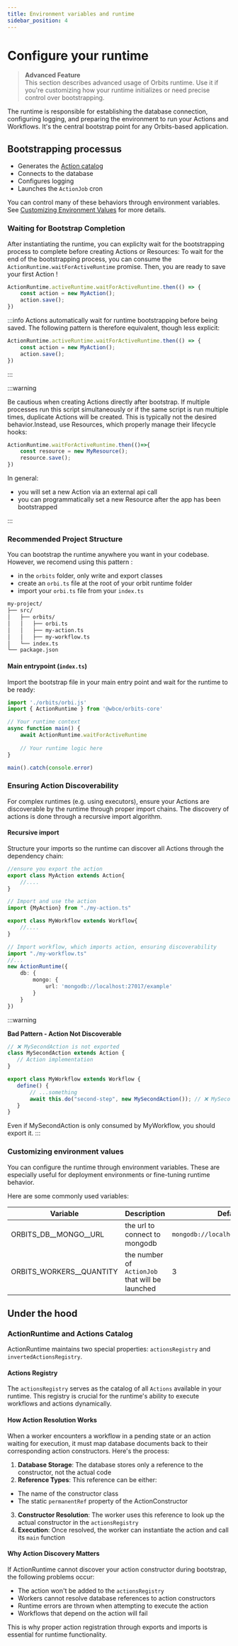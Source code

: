 ```yaml
---
title: Environment variables and runtime
sidebar_position: 4
---
```

# Configure your runtime

> **Advanced Feature**  
> This section describes advanced usage of Orbits runtime. Use it if you're customizing how your runtime initializes or need precise control over bootstrapping.

The runtime is responsible for establishing the database connection, configuring logging, and preparing the environment to run your Actions and Workflows. It's the central bootstrap point for any Orbits-based application.

## Bootstrapping processus

- Generates the [Action catalog](#actions-registry)
- Connects to the database
- Configures logging
- Launches the `ActionJob` cron

You can control many of these behaviors through environment variables. See [Customizing Environment Values](#customizing-environment-values) for more details.

### Waiting for Bootstrap Completion

After instantiating the runtime, you can expliclty wait for the bootstrapping process to complete before creating Actions or Resources:
To wait for the end of the bootstrapping process, you can consume the `ActionRuntime.waitForActiveRuntime` promise. Then, you are ready to save your first Action !

```typescript title="src/index.ts"
ActionRuntime.activeRuntime.waitForActiveRuntime.then(() => {
    const action = new MyAction();
    action.save();
})
```

:::info
Actions automatically wait for runtime bootstrapping before being saved.
The following pattern is therefore equivalent, though less explicit:

```typescript title="src/index.ts"
ActionRuntime.activeRuntime.waitForActiveRuntime.then(() => {
    const action = new MyAction();
    action.save();
})
```

:::

:::warning

Be cautious when creating Actions directly after bootstrap. If multiple processes run this script simultaneously or if the same script is run multiple times, duplicate Actions will be created. This is typically not the desired behavior.Instead, use Resources, which properly manage their lifecycle hooks:

```typescript
ActionRuntime.waitForActiveRuntime.then(()=>{
    const resource = new MyResource();
    resource.save();
})
```

In general:

- you will set a new Action via an external api call
- you can programmatically set a new Resource after the app has been bootstrapped

:::

### Recommended Project Structure

You can bootstrap the runtime anywhere you want in your codebase.
However, we recomend using this pattern : 
- in the `orbits` folder, only write and export classes
- create an `orbi.ts` file at the root of your orbit runtime folder
- import your `orbi.ts` file from your `index.ts`


```bash
my-project/
├── src/
│   ├── orbits/
│   │   ├── orbi.ts
│   │   ├── my-action.ts
│   │   ├── my-workflow.ts
│   └── index.ts
└── package.json
```

#### Main entrypoint (`index.ts`)

Import the bootstrap file in your main entry point and wait for the runtime to be ready:

```typescript title='src/index.ts'
import './orbits/orbi.js'
import { ActionRuntime } from '@wbce/orbits-core'

// Your runtime context
async function main() {
    await ActionRuntime.waitForActiveRuntime
    
    // Your runtime logic here
}

main().catch(console.error)

```

### Ensuring Action Discoverability

For complex runtimes (e.g. using executors), ensure your Actions are discoverable by the runtime through proper import chains.
The discovery of actions is done through a recursive import algorithm.


#### Recursive import

Structure your imports so the runtime can discover all Actions through the dependency chain:

```typescript title='src/orbits/my-action.ts'
//ensure you export the action
export class MyAction extends Action{
    //....
}
```

```typescript title='src/orbits/my-workflow.ts'
// Import and use the action
import {MyAction} from "./my-action.ts"

export class MyWorkflow extends Workflow{
    //....
}
```

```typescript title='src/orbits/orbi.ts'
// Import workflow, which imports action, ensuring discoverability
import "./my-workflow.ts"
//...
new ActionRuntime({
    db: {
        mongo: {
            url: 'mongodb://localhost:27017/example'
        }
    }
})
```

:::warning

**Bad Pattern - Action Not Discoverable**

```typescript title='src/orbits/my-workflow.ts'
// ❌ MySecondAction is not exported
class MySecondAction extends Action {
   // Action implementation
}

export class MyWorkflow extends Workflow {
   define() {
       // ...something
       await this.do("second-step", new MySecondAction()); // ❌ MySecondAction is not exported, so it won't be registered in the runtime catalog
   }
}
```

Even if MySecondAction is only consumed by MyWorkflow, you should export it.
:::

### Customizing environment values
You can configure the runtime through environment variables. These are especially useful for deployment environments or fine-tuning runtime behavior.

Here are some commonly used variables:

|  Variable 	|  Description 	| Default  	|
|---	|------	|---	|
| ORBITS_DB__MONGO__URL   	| the url to connect to mongodb  	| `mongodb://localhost:27017/orbits`  	|
|   ORBITS_WORKERS__QUANTITY	| the number of `ActionJob` that will be launched  	|  3 	|



## Under the hood

### ActionRuntime and Actions Catalog

ActionRuntime maintains two special properties: `actionsRegistry` and `invertedActionsRegistry`.

#### Actions Registry

The `actionsRegistry` serves as the catalog of all `Actions` available in your runtime. This registry is crucial for the runtime's ability to execute workflows and actions dynamically.


#### How Action Resolution Works

When a worker encounters a workflow in a pending state or an action waiting for execution, it must map database documents back to their corresponding action constructors. Here's the process:

1. **Database Storage**: The database stores only a reference to the constructor, not the actual code
2. **Reference Types**: This reference can be either:
  - The name of the constructor class
  - The static `permanentRef` property of the ActionConstructor
3. **Constructor Resolution**: The worker uses this reference to look up the actual constructor in the `actionsRegistry`
4. **Execution**: Once resolved, the worker can instantiate the action and call its `main` function

#### Why Action Discovery Matters

If ActionRuntime cannot discover your action constructor during bootstrap, the following problems occur:

- The action won't be added to the `actionsRegistry`
- Workers cannot resolve database references to action constructors
- Runtime errors are thrown when attempting to execute the action
- Workflows that depend on the action will fail

This is why proper action registration through exports and imports is essential for runtime functionality.

